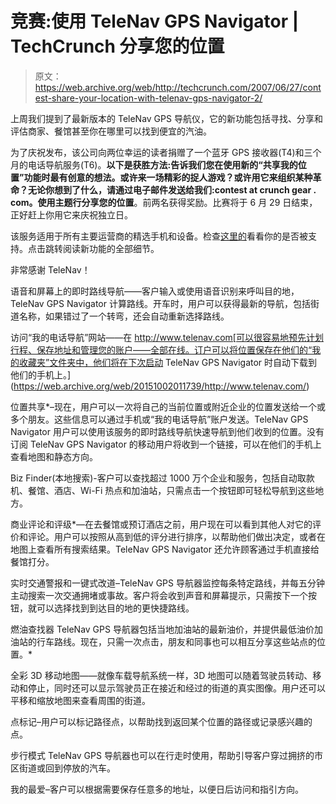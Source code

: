# 竞赛:使用 TeleNav GPS Navigator | TechCrunch 分享您的位置

> 原文：<https://web.archive.org/web/http://techcrunch.com/2007/06/27/contest-share-your-location-with-telenav-gps-navigator-2/>

上周我们提到了最新版本的 TeleNav GPS 导航仪，它的新功能包括寻找、分享和评估商家、餐馆甚至你在哪里可以找到便宜的汽油。

为了庆祝发布，该公司向两位幸运的读者捐赠了一个蓝牙 GPS 接收器(T4)和三个月的电话导航服务(T6)。**以下是获胜方法:**告诉我们您在使用新的“共享我的位置”功能时最有创意的想法。或许来一场精彩的捉人游戏？或许用它来组织某种革命？无论你想到了什么，请通过电子邮件发送给我们:**contest at crunch gear . com**。使用主题行**分享您的位置**。前两名获得奖励。比赛将于 6 月 29 日结束，正好赶上你用它来庆祝独立日。

该服务适用于所有主要运营商的精选手机和设备。检查[这里的](https://web.archive.org/web/20151002011739/http://www.telenav.com/products/tn/devices/)看看你的是否被支持。点击跳转阅读新功能的全部细节。

非常感谢 TeleNav！

语音和屏幕上的即时路线导航——客户输入或使用语音识别来呼叫目的地，TeleNav GPS Navigator 计算路线。开车时，用户可以获得最新的导航，包括街道名称，如果错过了一个转弯，还会自动重新选择路线。

访问“我的电话导航”网站——在 http://www.telenav.com[可以很容易地预先计划行程、保存地址和管理您的账户——全部在线。订户可以将位置保存在他们的“我的收藏夹”文件夹中，他们将在下次启动 TeleNav GPS Navigator 时自动下载到他们的手机上。](https://web.archive.org/web/20151002011739/http://www.telenav.com/)

位置共享*–现在，用户可以一次将自己的当前位置或附近企业的位置发送给一个或多个朋友。这些信息可以通过手机或“我的电话导航”账户发送。TeleNav GPS Navigator 用户可以使用该服务的即时路线导航快速导航到他们收到的位置。没有订阅 TeleNav GPS Navigator 的移动用户将收到一个链接，可以在他们的手机上查看地图和静态方向。

Biz Finder(本地搜索)-客户可以查找超过 1000 万个企业和服务，包括自动取款机、餐馆、酒店、Wi-Fi 热点和加油站，只需点击一个按钮即可轻松导航到这些地方。

商业评论和评级*—在去餐馆或预订酒店之前，用户现在可以看到其他人对它的评价和评论。用户可以按照从高到低的评分进行排序，以帮助他们做出决定，或者在地图上查看所有搜索结果。TeleNav GPS Navigator 还允许顾客通过手机直接给餐馆打分。

实时交通警报和一键式改道–TeleNav GPS 导航器监控每条特定路线，并每五分钟主动搜索一次交通拥堵或事故。客户将会收到声音和屏幕提示，只需按下一个按钮，就可以选择找到到达目的地的更快捷路线。

燃油查找器 TeleNav GPS 导航器包括当地加油站的最新油价，并提供最低油价加油站的行车路线。现在，只需一次点击，朋友和同事也可以相互分享这些站点的位置。*

全彩 3D 移动地图——就像车载导航系统一样，3D 地图可以随着驾驶员转动、移动和停止，同时还可以显示驾驶员正在接近和经过的街道的真实图像。用户还可以平移和缩放地图来查看周围的街道。

点标记–用户可以标记路径点，以帮助找到返回某个位置的路径或记录感兴趣的点。

步行模式 TeleNav GPS 导航器也可以在行走时使用，帮助引导客户穿过拥挤的市区街道或回到停放的汽车。

我的最爱–客户可以根据需要保存任意多的地址，以便日后访问和指引方向。